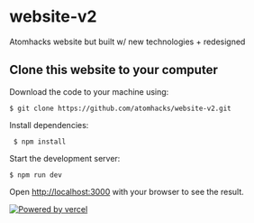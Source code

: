 # website-v2
Atomhacks website but built w/ new technologies + redesigned


## Clone this website to your computer

Download the code to your machine using:

    $ git clone https://github.com/atomhacks/website-v2.git

Install dependencies:
 
     $ npm install

Start the development server:

    $ npm run dev

Open [http://localhost:3000](http://localhost:3000) with your browser to see the result.

[![Powered by vercel](https://midnighthacks.tech/footer-icons/powered-by-vercel.svg)](https://vercel.com/dashboard?utm_source=atomhacks-website&utm_campaign=oss)
